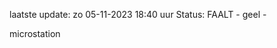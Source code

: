 laatste update: 
zo 05-11-2023 18:40   uur 
Status: FAALT - geel - 
<div class="service Y">microstation</div>